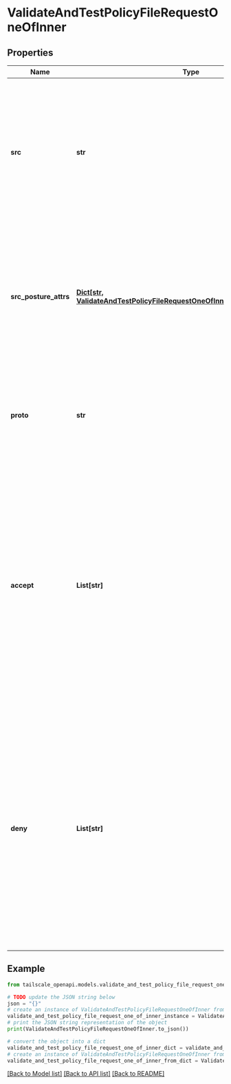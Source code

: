 # ValidateAndTestPolicyFileRequestOneOfInner


## Properties

Name | Type | Description | Notes
------------ | ------------- | ------------- | -------------
**src** | **str** | Specifies the user identity to test, which can be  a [user&#39;s email address](https://tailscale.com/kb/1337/acl-syntax#reference-users), a [group](https://tailscale.com/kb/1337/acl-syntax#groups), a [tag](https://tailscale.com/kb/1068/acl-tags), or a [host](https://tailscale.com/kb/1337/acl-syntax#hosts) that maps to an IP address. The test case runs from the perspective of a device authenticated with the provided identity.  | 
**src_posture_attrs** | [**Dict[str, ValidateAndTestPolicyFileRequestOneOfInnerSrcPostureAttrsValue]**](ValidateAndTestPolicyFileRequestOneOfInnerSrcPostureAttrsValue.md) | Specifies the [device posture attributes](https://tailscale.com/kb/1337/acl-syntax#proto-1) as key-value pairs to use when evaluating posture conditions in access rules. You only need to use this field if the access rules contain  [device posture conditions](https://tailscale.com/kb/1288/device-posture#device-posture-conditions).  | [optional] 
**proto** | **str** | Specifies the IP protocol for &#x60;accept&#x60; and &#x60;deny&#x60; rules, similar to the &#x60;proto&#x60; field in [ACL rules](https://tailscale.com/kb/1337/acl-syntax#acls). When omitted, the test checks for either TCP or UDP access.  | [optional] 
**accept** | **List[str]** | Specifies destinations to accept. Each destination in the list is of the form &#x60;host:port&#x60; where &#x60;port&#x60; is a single numeric port and &#x60;host&#x60; is in the format described in the [acl syntax](https://tailscale.com/kb/1337/acl-syntax#accept-and-deny-destinations) documentation.  Sources in &#x60;src&#x60; and &#x60;destinations&#x60; must refer to specific entities and do not support &#x60;*&#x60; wildcards. For example, an &#x60;accept&#x60; destination cannot be &#x60;tags:*&#x60;.  | [optional] 
**deny** | **List[str]** | Specifies destinations to deny. Each destination in the list is of the form &#x60;host:port&#x60; where &#x60;port&#x60; is a single numeric port and &#x60;host&#x60; is in the format described in the [acl syntax](https://tailscale.com/kb/1337/acl-syntax#accept-and-deny-destinations) documentation.  Sources in &#x60;src&#x60; and &#x60;destinations&#x60; must refer to specific entities and do not support &#x60;*&#x60; wildcards. For example, a &#x60;deny&#x60; destination cannot be &#x60;tags:*&#x60;.  | [optional] 

## Example

```python
from tailscale_openapi.models.validate_and_test_policy_file_request_one_of_inner import ValidateAndTestPolicyFileRequestOneOfInner

# TODO update the JSON string below
json = "{}"
# create an instance of ValidateAndTestPolicyFileRequestOneOfInner from a JSON string
validate_and_test_policy_file_request_one_of_inner_instance = ValidateAndTestPolicyFileRequestOneOfInner.from_json(json)
# print the JSON string representation of the object
print(ValidateAndTestPolicyFileRequestOneOfInner.to_json())

# convert the object into a dict
validate_and_test_policy_file_request_one_of_inner_dict = validate_and_test_policy_file_request_one_of_inner_instance.to_dict()
# create an instance of ValidateAndTestPolicyFileRequestOneOfInner from a dict
validate_and_test_policy_file_request_one_of_inner_from_dict = ValidateAndTestPolicyFileRequestOneOfInner.from_dict(validate_and_test_policy_file_request_one_of_inner_dict)
```
[[Back to Model list]](../README.md#documentation-for-models) [[Back to API list]](../README.md#documentation-for-api-endpoints) [[Back to README]](../README.md)


